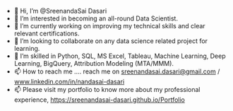- 👋 Hi, I’m @SreenandaSai Dasari          
- 👀 I’m interested in becoming an all-round Data Scientist.          
- 🌱 I’m currently working on improving my technical skills and clear relevant certifications.       
- 💞️ I’m looking to collaborate on any data science related project for learning.       
- 💞️ I’m skilled in Python, SQL, MS Excel, Tableau, Machine Learning, Deep Learning, BigQuery, Attribution Modeling (MTA/MMM). 
- 📫 How to reach me ....  reach me on sreenandasai.dasari@gmail.com / www.linkedin.com/in/nandasai-dasari
- 📫 Please visit my portfolio to know more about my professional experience, https://sreenandasai-dasari.github.io/Portfolio
   
 
  
<!---   
SreenandaSai-Dasari/SreenandaSai-Dasari is a ✨ special ✨ repository because its `README.md` (this file) appears on your GitHub profile.
You can click the Preview link to take a look at your changes.
--->
